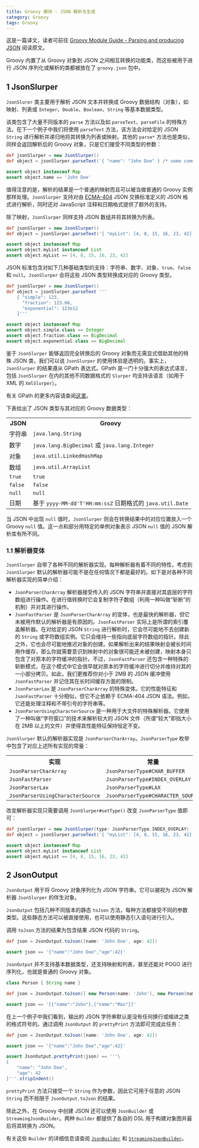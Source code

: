 ```yaml
---
title: Groovy 模块 - JSON 解析与生成
category: Groovy
tags: Groovy
---
```


这是一篇译文，读者可前往 [Groovy Module Guide - Parsing and producing JSON](http://www.groovy-lang.org/json.html) 阅读原文。

<!-- Groovy comes with integrated support for converting between Groovy objects and JSON. The classes dedicated to JSON serialisation and parsing are found in the groovy.json package. -->
Groovy 内置了从 Groovy 对象到 JSON 之间相互转换的功能类，而这些被用于进行 JSON 序列化或解析的类都被放在了 `groovy.json` 包中。

<!-- more -->

## 1 JsonSlurper

<!-- JsonSlurper is a class that parses JSON text or reader content into Groovy data structures (objects) such as maps, lists and primitive types like Integer, Double, Boolean and String. -->
`JsonSlurer` 类主要用于解析 JSON 文本并转换成 Groovy 数据结构（对象），如映射、列表或 `Integer`、`Double`、`Boolean`、`String` 等基本数据类型。

<!-- The class comes with a bunch of overloaded parse methods plus some special methods such as parseText, parseFile and others. For the next example we will use the parseText method. It parses a JSON String and recursively converts it to a list or map of objects. The other parse* methods are similar in that they return a JSON String but for different parameter types. -->
该类包含了大量不同版本的 `parse` 方法以及如 `parseText`、`parseFile` 的特殊方法。在下一个例子中我们将使用 `parseText` 方法，该方法会对给定的 JSON `String` 进行解析并递归地将其转换为列表或映射。其他的 `parse*` 方法也是类似，同样会返回解析后的 Groovy 对象，只是它们接受不同类型的参数：

```groovy
def jsonSlurper = new JsonSlurper()
def object = jsonSlurper.parseText('{ "name": "John Doe" } /* some comment */')

assert object instanceof Map
assert object.name == 'John Doe'
```

<!-- Notice the result is a plain map and can be handled like a normal Groovy object instance. JsonSlurper parses the given JSON as defined by the ECMA-404 JSON Interchange Standard plus support for JavaScript comments and dates. -->
值得注意的是，解析的结果是一个普通的映射而且可以被当做普通的 Groovy 实例那样处理。`JsonSlurper` 支持对由 [ECMA-404](http://www.ecma-international.org/publications/files/ECMA-ST/ECMA-404.pdf) JSON 交换标准定义的 JSON 格式进行解析，同时还对 JavaScript 注释和日期格式提供了额外的支持。

<!-- In addition to maps JsonSlurper supports JSON arrays which are converted to lists. -->
除了映射，`JsonSlurper` 同样支持 JSON 数组并将其转换为列表。

```groovy
def jsonSlurper = new JsonSlurper()
def object = jsonSlurper.parseText('{ "myList": [4, 8, 15, 16, 23, 42] }')

assert object instanceof Map
assert object.myList instanceof List
assert object.myList == [4, 8, 15, 16, 23, 42]
```

<!-- The JSON standard supports the following primitive data types: string, number, object, true, false and null. JsonSlurper converts these JSON types into corresponding Groovy types. -->
JSON 标准包含对如下几种基础类型的支持：字符串、数字、对象、`true`、`false` 和 `null`。`JsonSlurper` 会将这些 JSON 类型转换成对应的 Groovy 类型。

```groovy
def jsonSlurper = new JsonSlurper()
def object = jsonSlurper.parseText '''
    { "simple": 123,
      "fraction": 123.66,
      "exponential": 123e12
    }'''

assert object instanceof Map
assert object.simple.class == Integer
assert object.fraction.class == BigDecimal
assert object.exponential.class == BigDecimal
```

<!-- As JsonSlurper is returning pure Groovy object instances without any special JSON classes in the back, its usage is transparent. In fact, JsonSlurper results conform to GPath expressions. GPath is a powerful expression language that is supported by multiple slurpers for different data formats (XmlSlurper for XML being one example). -->
鉴于 `JsonSlurper` 能够返回完全转换后的 Groovy 对象而无需显式借助其他的特殊 JSON 类，我们可以说 `JsonSlurper` 的使用体验是透明的。事实上，`JsonSlurper` 的结果遵从 GPath 表达式。GPath 是一门十分强大的表达式语言，包括 `JsonSlurper` 在内的其他不同数据格式的 `Slurper` 均支持该语言（如用于 XML 的 `XmlSlurper`）。

<!-- For more details please have a look at the section on GPath expressions. -->
有关 GPath 的更多内容请查阅[这里](http://docs.groovy-lang.org/latest/html/documentation/core-semantics.html#gpath_expressions)。

<!-- The following table gives an overview of the JSON types and the corresponding Groovy data types: -->
下表给出了 JSON 类型与其对应的 Groovy 数据类型：

<table class="table">
	<tr>
		<th>JSON</th>
		<th>Groovy</th>
	</tr>
	<tr>
		<td>字符串</td>
		<td><code>java.lang.String</code></td>
	</tr>
	<tr>
		<td>数字</td>
		<td><code>java.lang.BigDecimal</code> 或 <code>java.lang.Integer</code></td>
	</tr>
	<tr>
		<td>对象</td>
		<td><code>java.util.LinkedHashMap</code></td>
	</tr>
	<tr>
		<td>数组</td>
		<td><code>java.util.ArrayList</code></td>
	</tr>
	<tr>
		<td><code>true</code></td>
		<td><code>true</code></td>
	</tr>
	<tr>
		<td><code>false</code></td>
		<td><code>false</code></td>
	</tr>
	<tr>
		<td><code>null</code></td>
		<td><code>null</code></td>
	</tr>
	<tr>
		<td>日期</td>
		<td>基于 <code>yyyy-MM-dd'T'HH:mm:ssZ</code> 日期格式的 <code>java.util.Date</code></td>
	</tr>
</table>

<!-- Whenever a value in JSON is null, JsonSlurper supplements it with the Groovy null value. This is in contrast to other JSON parsers that represent a null value with a library-provided singleton object. -->
当 JSON 中出现 `null` 值时，`JsonSlurper` 则会在转换结果中的对应位置放入一个 Groovy `null` 值。这一点和部分用特定的单例对象表示 JSON `null` 值的 JSON 解析库有所不同。

### 1.1 解析器变体

<!-- JsonSlurper comes with a couple of parser implementations. Each parser fits different requirements, it could well be that for certain scenarios the JsonSlurper default parser is not the best bet for all situations. Here is an overview of the shipped parser implementations: -->
`JsonSlurper` 自带了各种不同的解析器实现。每种解析器有着不同的特性，考虑到 `JsonSlurper` 默认的解析器可能不是在任何情况下都是最好的。如下是对各种不同解析器实现的简单介绍：

- `JsonParserCharArray` 解析器接受传入的 JSON 字符串并直接对其底层的字符数组进行操作。在进行值转换时它会复制字符子数组（利用一种叫做“斩断”的机制）并对其进行操作。
- `JsonFastParser` 是 `JsonParserCharArray` 的变体，也是最快的解析器，但它未被用作默认的解析器是有原因的。`JsonFastParser` 实际上是所谓的索引覆盖解析器。在对给定的 JSON `String` 进行解析时，它会尽可能地不去创建新的 `String` 或字符数组实例。它只会维持一些指向底层字符数组的指针。除此之外，它也会尽可能地推迟对象的创建。如果解析出来的结果映射会被长时间用作缓存，那么你就需要意识到映射中的对象很可能还未被创建，映射本身只包含了对原本的字符缓冲的指针。不过，`JsonFastParser` 还包含一种特殊的斩断模式，在这个模式中它会很早就对原本的字符缓冲进行切分并维持对其的一小部分拷贝。如此，我们更推荐你对小于 2MB 的 JSON 缓冲使用 `JsonFastParser` 并记住其在长时间缓存方面的限制。
- `JsonParserLax` 是 `JsonParserCharArray` 的特殊变体。它的性能特征和 `JsonFastParser` 十分相似，但它不止依赖于 ECMA-404 JSON 语法。例如，它还能处理注释和不带引号的字符串等。
- `JsonParserUsingCharacterSource` 是一种用于大文件的特殊解析器。它使用了一种叫做“字符窗口”的技术来解析较大的 JSON 文件（所谓“较大”即指大小在 2MB 以上的文件）并使得其性能特征保持恒定不变。

<!-- The default parser implementation for JsonSlurper is JsonParserCharArray. The JsonParserType enumeration contains constants for the parser implementations described above: -->
`JsonSlurper` 默认的解析器实现是 `JsonParserCharArray`。`JsonParserType` 枚举中包含了对应上述所有实现的常量：

<table class="table">
	<tr>
		<th>实现</th>
		<th>常量</th>
	</tr>
	<tr>
		<td><code>JsonParserCharArray</code></td>
		<td><code>JsonParserType#CHAR_BUFFER</code></td>
	</tr>
	<tr>
		<td><code>JsonFastParser</code></td>
		<td><code>JsonParserType#INDEX_OVERLAY</code></td>
	</tr>
	<tr>
		<td><code>JsonParserLax</code></td>
		<td><code>JsonParserType#LAX</code></td>
	</tr>
	<tr>
		<td><code>JsonParserUsingCharacterSource</code></td>
		<td><code>JsonParserType#CHARACTER_SOURCE</code></td>
	</tr>
</table>

<!-- Changing the parser implementation is as easy as setting the JsonParserType with a call to JsonSlurper#setType(). -->
改变解析器实现只需要调用 `JsonSlurper#setType()` 改变 `JsonParserType` 值即可：

```groovy
def jsonSlurper = new JsonSlurper(type: JsonParserType.INDEX_OVERLAY)
def object = jsonSlurper.parseText('{ "myList": [4, 8, 15, 16, 23, 42] }')

assert object instanceof Map
assert object.myList instanceof List
assert object.myList == [4, 8, 15, 16, 23, 42]
```

## 2 JsonOutput

<!-- JsonOutput is responsible for serialising Groovy objects into JSON strings. It can be seen as companion object to JsonSlurper, being a JSON parser. -->
`JsonOutput` 用于将 Groovy 对象序列化为 JSON 字符串。它可以被视为 JSON 解析器 `JsonSlurper` 的伴生对象。

<!-- JsonOutput comes with overloaded, static toJson methods. Each toJson implementation takes a different parameter type. The static method can either be used directly or by importing the methods with a static import statement. -->
`JsonOutput` 包括几种不同版本的静态 `toJson` 方法，每种方法都接受不同的参数类型。这些静态方法可以被直接使用，也可以使用静态引入语句进行引入。

<!-- The result of a toJson call is a String containing the JSON code. -->
调用 `toJson` 方法的结果为包含结果 JSON 代码的 `String`。

```groovy
def json = JsonOutput.toJson([name: 'John Doe', age: 42])

assert json == '{"name":"John Doe","age":42}'
```

<!-- JsonOutput does not only support primitive, maps or list data types to be serialized to JSON, it goes further and even has support for serialising POGOs, that is, plain-old Groovy objects. -->
`JsonOutput` 并不支持基本数据类型，还支持映射和列表，甚至还能对 POGO 进行序列化，也就是普通的 Groovy 对象。

```groovy
class Person { String name }

def json = JsonOutput.toJson([ new Person(name: 'John'), new Person(name: 'Max') ])

assert json == '[{"name":"John"},{"name":"Max"}]'
```

<!-- As we saw in previous examples, the JSON output is not pretty printed per default. However, the prettyPrint method in JsonOutput comes to rescue for this task. -->
在上一个例子中我们看到，输出的 JSON 字符串默认是没有任何换行或缩进之类的格式符号的。通过调用 `JsonOutput` 的 `prettyPrint` 方法即可完成此任务：

```groovy
def json = JsonOutput.toJson([name: 'John Doe', age: 42])

assert json == '{"name":"John Doe","age":42}'

assert JsonOutput.prettyPrint(json) == '''\
{
    "name": "John Doe",
    "age": 42
}'''.stripIndent()
```

<!-- prettyPrint takes a String as single parameter; therefore, it can be applied on arbitrary JSON String instances, not only the result of JsonOutput.toJson. -->
`prettyPrint` 方法只接受一个 `String` 作为参数，因此它可用于任意的 JSON `String` 而不局限于 `JsonOutput.toJson` 的结果。

<!-- Another way to create JSON from Groovy is to use JsonBuilder or StreamingJsonBuilder. Both builders provide a DSL which allows to formulate an object graph which is then converted to JSON. -->
除此之外，在 Groovy 中创建 JSON 还可以使用 `JsonBuilder` 或 `StreamingJsonBuilder`。两种 `Builder` 都提供了各自的 DSL 用于构建对象图并最后将其转换为 JSON。

<!-- For more details on builders, have a look at the builders chapter which covers both JsonBuilder and StreamingJsonBuilder. -->
有关这些 `Builder` 的详细信息请查阅 [`JsonBuilder`](http://docs.groovy-lang.org/latest/html/documentation/core-domain-specific-languages.html#_jsonbuilder) 和 [`StreamingJsonBuilder`](http://docs.groovy-lang.org/latest/html/documentation/core-domain-specific-languages.html#_streamingjsonbuilder)。

